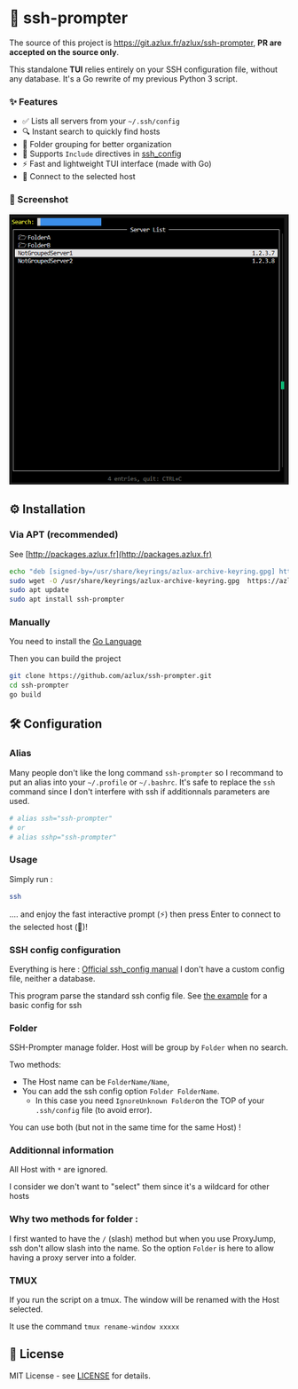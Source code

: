 # 🔐 ssh-prompter

The source of this project is https://git.azlux.fr/azlux/ssh-prompter, **PR are accepted on the source only**.

This standalone **TUI** relies entirely on your SSH configuration file, without any database. It's a Go rewrite of my previous Python 3 script.

### ✨ Features

- ✅ Lists all servers from your `~/.ssh/config`
- 🔍 Instant search to quickly find hosts
- 📂 Folder grouping for better organization
- 🔗 Supports `Include` directives in [ssh_config](https://man.openbsd.org/ssh_config#Include)
- ⚡ Fast and lightweight TUI interface (made with Go)
- 🔌 Connect to the selected host

### 📸 Screenshot
![ssh-prompter](examples/Capture1.PNG)

## ⚙️ Installation
### Via APT (recommended)
See [http://packages.azlux.fr](http://packages.azlux.fr)

```bash
echo "deb [signed-by=/usr/share/keyrings/azlux-archive-keyring.gpg] http://packages.azlux.fr/debian/ trixie main" | sudo tee /etc/apt/sources.list.d/azlux.list
sudo wget -O /usr/share/keyrings/azlux-archive-keyring.gpg  https://azlux.fr/repo.gpg
sudo apt update
sudo apt install ssh-prompter
```

### Manually
You need to install the [Go Language](https://go.dev/doc/install)

Then you can build the project
```bash
git clone https://github.com/azlux/ssh-prompter.git
cd ssh-prompter
go build
```

## 🛠 Configuration
### Alias
Many people don't like the long command `ssh-prompter` so I recommand to put an alias into your `~/.profile` or `~/.bashrc`.
It's safe to replace the `ssh` command since I don't interfere with ssh if additionnals parameters are used.
```bash
# alias ssh="ssh-prompter"
# or
# alias sshp="ssh-prompter"
```

### Usage
Simply run :
```bash
ssh
```
.... and enjoy the fast interactive prompt (⚡) then press Enter to connect to the selected host (🚀)!

### SSH config configuration
Everything is here : [Official ssh_config manual](https://man.openbsd.org/ssh_config)
I don't have a custom config file, neither a database. 

This program parse the standard ssh config file. See [the example](examples/config) for a basic config for ssh

### Folder
SSH-Prompter manage folder.
Host will be group by `Folder` when no search.

Two methods:
- The Host name can be `FolderName/Name`, 
- You can add the ssh config option `Folder FolderName`.
  - In this case you need `IgnoreUnknown Folder`on the TOP of your `.ssh/config` file (to avoid error).

You can use both (but not in the same time for the same Host) !

### Additionnal information
All Host with `*` are ignored.

I consider we don't want to "select" them since it's a wildcard for other hosts

### Why two methods for folder :
I first wanted to have the `/` (slash) method but when you use ProxyJump, ssh don't allow slash into the name.
So the option `Folder` is here to allow having a proxy server into a folder.

### TMUX
If you run the script on a tmux.
The window will be renamed with the Host selected.

It use the command `tmux rename-window xxxxx`

## 📜 License
MIT License - see [LICENSE](LICENSE) for details.
